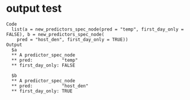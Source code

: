 # output test

    Code
      list(a = new_predictors_spec_node(pred = "temp", first_day_only = FALSE), b = new_predictors_spec_node(
        pred = "host_den", first_day_only = TRUE))
    Output
      $a
      ** A predictor_spec_node
      ** pred:           "temp"
      ** first_day_only: FALSE
      
      $b
      ** A predictor_spec_node
      ** pred:           "host_den"
      ** first_day_only: TRUE
      

